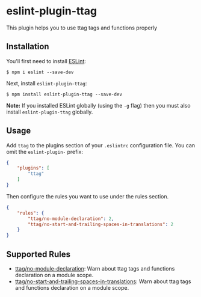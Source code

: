 # eslint-plugin-ttag

This plugin helps you to use ttag tags and functions properly

## Installation

You'll first need to install [ESLint](http://eslint.org):

```
$ npm i eslint --save-dev
```

Next, install `eslint-plugin-ttag`:

```
$ npm install eslint-plugin-ttag --save-dev
```

**Note:** If you installed ESLint globally (using the `-g` flag) then you must also install `eslint-plugin-ttag` globally.

## Usage

Add `ttag` to the plugins section of your `.eslintrc` configuration file. You can omit the `eslint-plugin-` prefix:

```json
{
    "plugins": [
        "ttag"
    ]
}
```

Then configure the rules you want to use under the rules section.

```json
{
    "rules": {
        "ttag/no-module-declaration": 2,
        "ttag/no-start-and-trailing-spaces-in-translations": 2
    }
}
```

## Supported Rules

* [ttag/no-module-declaration](docs/rules/no-module-declaration.md): Warn about ttag tags and functions declaration on a module scope.
* [ttag/no-start-and-trailing-spaces-in-translations](docs/rules/no-start-and-trailing-spaces-in-translations.md): Warn about ttag tags and functions declaration on a module scope.
